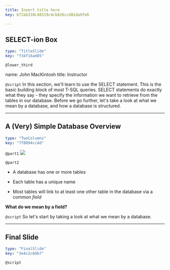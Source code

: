 ```yaml
---
title: Insert title here
key: bf2ab310c48319c4cb626ccd81da9fe6

---
```

## SELECT-ion Box

```yaml
type: "TitleSlide"
key: "f34f16ad85"
```

`@lower_third`

name: John MacKintosh
title: Instructor


`@script`
In this section, we'll learn to use the SELECT statement. 
This is the basic building block of most T-SQL queries.
SELECT statements do exactly what they say - they specify the information we want to retrieve from the tables in our database.
Before we go further, let's take a look at what we mean by a database, and how a database is structured.


---
## A (Very) Simple Database Overview

```yaml
type: "TwoColumns"
key: "7f8094cc4d"
```

`@part1`
![](https://assets.datacamp.com/production/repositories/3466/datasets/5529b1afa3d94b2af37c088a6c1c796f82da8b09/database-schema-1895779_640.png)


`@part2`
- A database has one or more tables

- Each table has a unique name

- Most tables will link to at least one other table in the database via a common _field_

**What do we mean by a field?**


`@script`
So let's start by taking a look at what we mean by a database.


---
## Final Slide

```yaml
type: "FinalSlide"
key: "3e4c2c69b7"
```

`@script`


